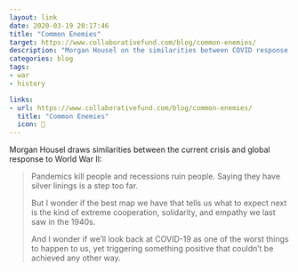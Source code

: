 ```yaml
---
layout: link
date: 2020-03-19 20:17:46
title: "Common Enemies"
target: https://www.collaborativefund.com/blog/common-enemies/
description: "Morgan Housel on the similarities between COVID response and Allied mobilization in World War II."
categories: blog
tags:
- war
- history

links:
- url: https://www.collaborativefund.com/blog/common-enemies/
  title: "Common Enemies"
  icon: 🦠
---
```


Morgan Housel draws similarities between the current crisis and global response to World War II:

> Pandemics kill people and recessions ruin people. Saying they have silver linings is a step too far.
>
> But I wonder if the best map we have that tells us what to expect next is the kind of extreme cooperation, solidarity, and empathy we last saw in the 1940s.
>
> And I wonder if we’ll look back at COVID-19 as one of the worst things to happen to us, yet triggering something positive that couldn’t be achieved any other way.
